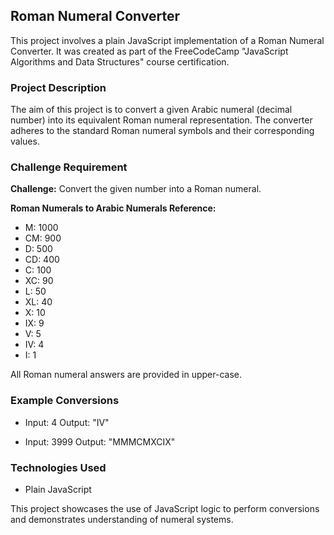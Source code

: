 ## Roman Numeral Converter

This project involves a plain JavaScript implementation of a Roman Numeral Converter. It was created as part of the FreeCodeCamp "JavaScript Algorithms and Data Structures" course certification.

### Project Description

The aim of this project is to convert a given Arabic numeral (decimal number) into its equivalent Roman numeral representation. The converter adheres to the standard Roman numeral symbols and their corresponding values.

### Challenge Requirement

**Challenge:** Convert the given number into a Roman numeral.

**Roman Numerals to Arabic Numerals Reference:**

- M: 1000
- CM: 900
- D: 500
- CD: 400
- C: 100
- XC: 90
- L: 50
- XL: 40
- X: 10
- IX: 9
- V: 5
- IV: 4
- I: 1

All Roman numeral answers are provided in upper-case.

### Example Conversions

- Input: 4
  Output: "IV"

- Input: 3999
  Output: "MMMCMXCIX"

### Technologies Used

- Plain JavaScript

This project showcases the use of JavaScript logic to perform conversions and demonstrates understanding of numeral systems.
